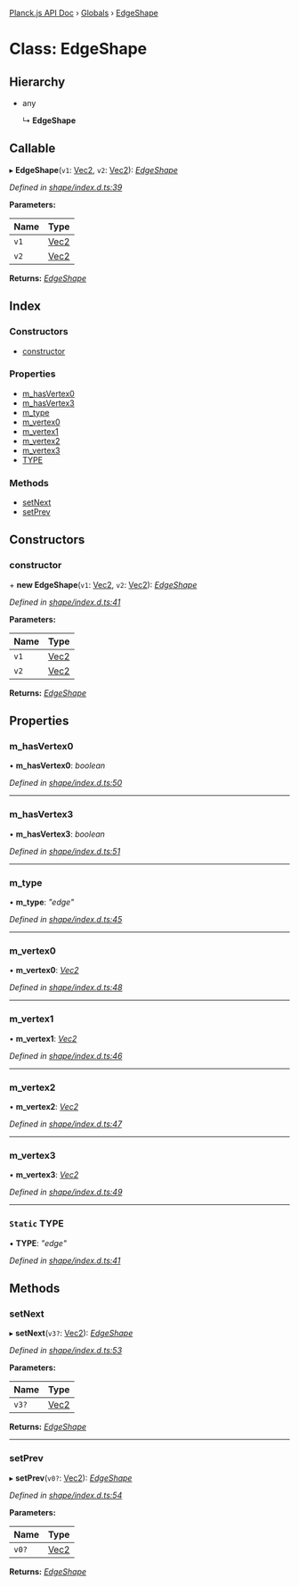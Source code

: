 [Planck.js API Doc](../README.md) › [Globals](../globals.md) › [EdgeShape](edgeshape.md)

# Class: EdgeShape

## Hierarchy

* any

  ↳ **EdgeShape**

## Callable

▸ **EdgeShape**(`v1`: [Vec2](vec2.md), `v2`: [Vec2](vec2.md)): *[EdgeShape](edgeshape.md)*

*Defined in [shape/index.d.ts:39](https://github.com/shakiba/planck.js/blob/b7f66f1/lib/shape/index.d.ts#L39)*

**Parameters:**

Name | Type |
------ | ------ |
`v1` | [Vec2](vec2.md) |
`v2` | [Vec2](vec2.md) |

**Returns:** *[EdgeShape](edgeshape.md)*

## Index

### Constructors

* [constructor](edgeshape.md#constructor)

### Properties

* [m_hasVertex0](edgeshape.md#m_hasvertex0)
* [m_hasVertex3](edgeshape.md#m_hasvertex3)
* [m_type](edgeshape.md#m_type)
* [m_vertex0](edgeshape.md#m_vertex0)
* [m_vertex1](edgeshape.md#m_vertex1)
* [m_vertex2](edgeshape.md#m_vertex2)
* [m_vertex3](edgeshape.md#m_vertex3)
* [TYPE](edgeshape.md#static-type)

### Methods

* [setNext](edgeshape.md#setnext)
* [setPrev](edgeshape.md#setprev)

## Constructors

###  constructor

\+ **new EdgeShape**(`v1`: [Vec2](vec2.md), `v2`: [Vec2](vec2.md)): *[EdgeShape](edgeshape.md)*

*Defined in [shape/index.d.ts:41](https://github.com/shakiba/planck.js/blob/b7f66f1/lib/shape/index.d.ts#L41)*

**Parameters:**

Name | Type |
------ | ------ |
`v1` | [Vec2](vec2.md) |
`v2` | [Vec2](vec2.md) |

**Returns:** *[EdgeShape](edgeshape.md)*

## Properties

###  m_hasVertex0

• **m_hasVertex0**: *boolean*

*Defined in [shape/index.d.ts:50](https://github.com/shakiba/planck.js/blob/b7f66f1/lib/shape/index.d.ts#L50)*

___

###  m_hasVertex3

• **m_hasVertex3**: *boolean*

*Defined in [shape/index.d.ts:51](https://github.com/shakiba/planck.js/blob/b7f66f1/lib/shape/index.d.ts#L51)*

___

###  m_type

• **m_type**: *"edge"*

*Defined in [shape/index.d.ts:45](https://github.com/shakiba/planck.js/blob/b7f66f1/lib/shape/index.d.ts#L45)*

___

###  m_vertex0

• **m_vertex0**: *[Vec2](vec2.md)*

*Defined in [shape/index.d.ts:48](https://github.com/shakiba/planck.js/blob/b7f66f1/lib/shape/index.d.ts#L48)*

___

###  m_vertex1

• **m_vertex1**: *[Vec2](vec2.md)*

*Defined in [shape/index.d.ts:46](https://github.com/shakiba/planck.js/blob/b7f66f1/lib/shape/index.d.ts#L46)*

___

###  m_vertex2

• **m_vertex2**: *[Vec2](vec2.md)*

*Defined in [shape/index.d.ts:47](https://github.com/shakiba/planck.js/blob/b7f66f1/lib/shape/index.d.ts#L47)*

___

###  m_vertex3

• **m_vertex3**: *[Vec2](vec2.md)*

*Defined in [shape/index.d.ts:49](https://github.com/shakiba/planck.js/blob/b7f66f1/lib/shape/index.d.ts#L49)*

___

### `Static` TYPE

▪ **TYPE**: *"edge"*

*Defined in [shape/index.d.ts:41](https://github.com/shakiba/planck.js/blob/b7f66f1/lib/shape/index.d.ts#L41)*

## Methods

###  setNext

▸ **setNext**(`v3?`: [Vec2](vec2.md)): *[EdgeShape](edgeshape.md)*

*Defined in [shape/index.d.ts:53](https://github.com/shakiba/planck.js/blob/b7f66f1/lib/shape/index.d.ts#L53)*

**Parameters:**

Name | Type |
------ | ------ |
`v3?` | [Vec2](vec2.md) |

**Returns:** *[EdgeShape](edgeshape.md)*

___

###  setPrev

▸ **setPrev**(`v0?`: [Vec2](vec2.md)): *[EdgeShape](edgeshape.md)*

*Defined in [shape/index.d.ts:54](https://github.com/shakiba/planck.js/blob/b7f66f1/lib/shape/index.d.ts#L54)*

**Parameters:**

Name | Type |
------ | ------ |
`v0?` | [Vec2](vec2.md) |

**Returns:** *[EdgeShape](edgeshape.md)*
